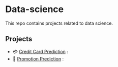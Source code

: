# Data-science
This repo contains projects related to data science.

## Projects
* 💳 [Credit Card Prediction](https://github.com/AdesinaA/data-science/tree/main/Credit%20Card%20Default%20Loan%20Prediction) :
* 🥇 [Promotion Prediction](https://github.com/AdesinaA/data-science/tree/main/Promotion%20Prediction) :



